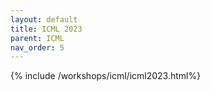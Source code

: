 ```yaml
---
layout: default
title: ICML 2023
parent: ICML
nav_order: 5
---
```


{% include /workshops/icml/icml2023.html%} 